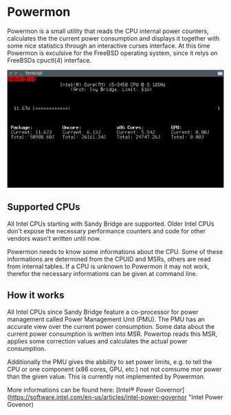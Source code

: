 Powermon
========
Powermon is a small utility that reads the CPU internal power counters,
calculates the the current power consumption and displays it together
with some nice statistics through an interactive curses interface. At
this time Powermon is exculsive for the FreeBSD operating system, since
it relys on FreeBSDs cpuctl(4) interface.

![Screenshot](misc/screenshot.png "Screenshot")


Supported CPUs
--------------
All Intel CPUs starting with Sandy Bridge are supported. Older Intel
CPUs don't expose the necessary performance counters and code for other
vendors wasn't written until now.

Powermon needs to know some informations about the CPU. Some of these
informations are determined from the CPUID and MSRs, others are read
from internal tables. If a CPU is unknown to Powermon it may not work,
therefor the necessary informations can be given at command line.


How it works
------------
All Intel CPUs since Sandy Bridge feature a co-processor for power
management called Power Management Unit (PMU). The PMU has an accurate
view over the current power consumption. Some data about the current
power consumption is written into MSR. Powertop reads this MSR, applies
some correction values and calculates the actual power consumption.

Additionally the PMU gives the abbility to set power limits, e.g. to
tell the CPU or one component (x86 cores, GPU, etc.) not not comsume
mor power than the given value. This is currently not implemented by
Powermon.

More informations can be found here: [Intel® Power
Governor](https://software.intel.com/en-us/articles/intel-power-governor
"Intel Power Govenor)

